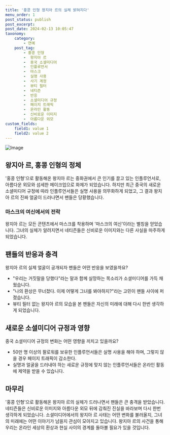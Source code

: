 ```yaml
---
title: '홍콩 인형 왕지아 르의 실체 밝혀지다'
menu_order: 1
post_status: publish
post_excerpt: 
post_date: 2024-02-13 10:05:47
taxonomy:
    category:
        - 연예
    post_tag:
        - 홍콩 인형
        -  왕지아 르
        -  중국 소셜미디어
        -  인플루언서
        -  마스크
        -  실명 사용
        -  사기 계정
        -  뷰티 필터
        -  네티즌
        -  반응
        -  소셜미디어 규정
        -  페이지 트래픽
        -  온라인 활동
        -  신비로운 이미지
        -  아름다운 외모
custom_fields:
    field1: value 1
    field2: value 2
---
```


![Image](https://ssl.pstatic.net/mimgnews/image/213/2024/02/12/0001286064_001_20240212194501242.jpg?type=w540)

## 왕지아 르, 홍콩 인형의 정체
'홍콩 인형'으로 활동해온 왕지아 르는 중화권에서 큰 인기를 끌고 있는 인플루언서로, 아름다운 외모와 섬세한 메이크업으로 화제가 되었습니다. 하지만 최근 중국의 새로운 소셜미디어 규정에 따라 인플루언서들은 실명 사용을 의무화하게 되었고, 그 결과 왕지아 르의 진짜 얼굴이 드러나면서 팬들은 당황했습니다.
### 마스크의 여신에서의 전락
왕지아 르는 모든 콘텐츠에서 마스크를 착용하며 '마스크의 여신'이라는 별칭을 얻었습니다. 그녀의 실체가 알려지면서 네티즌들은 신비로운 이미지와는 다른 사실을 마주하게 되었습니다.
## 팬들의 반응과 충격
왕지아 르의 실제 얼굴이 공개되자 팬들은 어떤 반응을 보였을까요?
- "우리는 거짓말을 당했다"라는 말과 함께 실망하는 목소리가 소셜미디어를 가득 채웠습니다.
- "나의 환상은 무너졌다. 이제 어떻게 그녀를 봐야하지?"라는 고민이 팬들 사이에 퍼졌습니다.
- 뷰티 필터 없는 왕지아 르의 모습을 본 팬들은 자신의 미래에 대해 다시 한번 생각하게 되었습니다.
## 새로운 소셜미디어 규정과 영향
중국 소셜미디어 규정의 변화는 어떤 영향을 끼치고 있을까요?
- 50만 명 이상의 팔로워를 보유한 인플루언서들은 실명 사용을 해야 하며, 그렇지 않을 경우 페이지 트래픽이 감소한다.
- 실명과 얼굴을 드러내야 하는 새로운 규정에 맞지 않는 인플루언서들은 온라인 활동에 제약을 받을 수 있습니다.
## 마무리
'홍콩 인형'으로 활동해온 왕지아 르의 실체가 드러나면서 팬들은 큰 충격을 받았습니다. 네티즌들은 신비로운 이미지와 아름다운 외모 뒤에 감춰진 진실을 바라보며 다시 한번 생각하게 되었습니다. 소셜미디어에서의 왕지아 르 사태는 어떤 변화를 불러올지, 그녀의 미래에는 어떤 이야기가 남을지 관심이 모아지고 있습니다. 왕지아 르의 사건을 통해 우리는 온라인 세상의 환상과 현실 사이의 경계를 돌아볼 필요가 있을 것입니다.
